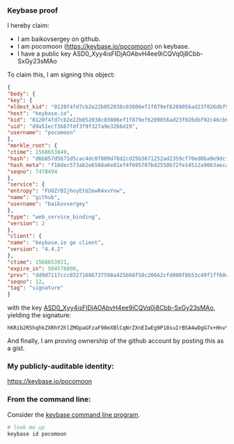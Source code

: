 ### Keybase proof

I hereby claim:

* I am baikovsergey on github.
* I am pocomoon (https://keybase.io/pocomoon) on keybase.
* I have a public key ASD0_Xyy4isFIDjAOAbvH4ee9iCQVq0j8Cbb-SxGy23sMAo

To claim this, I am signing this object:

```json
{
"body": {
"key": {
"eldest_kid": "0120f4fd7cb2e22b052038c03806ef1f879ef6209056ad23f026dbf92c46cb6dec300a",
"host": "keybase.io",
"kid": "0120f4fd7cb2e22b052038c03806ef1f879ef6209056ad23f026dbf92c46cb6dec300a",
"uid": "d9a51ecf3667fdf3f9f327a9e3266d19",
"username": "pocomoon"
},
"merkle_root": {
"ctime": 1568653849,
"hash": "d6b857d5671d5cac4dc0f809d78d2cd25b3671252ad2359cf70ed0ba9e9dcfcbf87a9f04062f61a4f468a74b843e9112d3d0a4ab075a74a6eb2a7bac964aeaba",
"hash_meta": "f18dec573ab2e6568a6e81ef4f695707bd2558b72fe14512a9063aeca80fb109",
"seqno": 7478494
},
"service": {
"entropy": "FUOZrBIjhoyEtU2ewR4xvYnw",
"name": "github",
"username": "baikovsergey"
},
"type": "web_service_binding",
"version": 2
},
"client": {
"name": "keybase.io go client",
"version": "4.4.2"
},
"ctime": 1568653921,
"expire_in": 504576000,
"prev": "dd9d7117ccc03271686737598a425b68f58c20662cfd000f8b53c49f1ff60cdc",
"seqno": 12,
"tag": "signature"
}
```

with the key [ASD0_Xyy4isFIDjAOAbvH4ee9iCQVq0j8Cbb-SxGy23sMAo](https://keybase.io/pocomoon), yielding the signature:

```
hKRib2R5hqhkZXRhY2hlZMOpaGFzaF90eXBlCqNrZXnEIwEg9P18suIrBSA4wDgG7x+HnvYgkFatI/Am2/ksRstt7DAKp3BheWxvYWTESpcCDMQg3Z1xF8zAMnFoZzdZikJbaPWMIGYs/QAPi1PEnx/2DNzEIEhB2jsvxq2ZasLUQUJjGraKDzhNNzjVRIunlZYPv7m9AgHCo3NpZ8RAw1W00LsJg5LSwT0L/1hgbT8yw6WdejsJjPcjj/8VBY1l1TPAcpFKk2kFDUi1V1w7rQ1wuBC8BegTmRIuezz9DahzaWdfdHlwZSCkaGFzaIKkdHlwZQildmFsdWXEIBPQJoXOjA/UO6q9mMFZ6DePmgSq9jz6ogrn/cimQTXuo3RhZ80CAqd2ZXJzaW9uAQ==

```

And finally, I am proving ownership of the github account by posting this as a gist.

### My publicly-auditable identity:

https://keybase.io/pocomoon

### From the command line:

Consider the [keybase command line program](https://keybase.io/download).

```bash
# look me up
keybase id pocomoon
```
